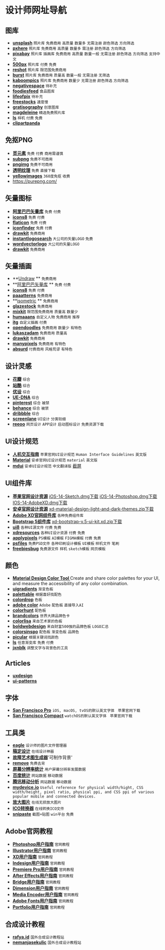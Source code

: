 # 设计师网址导航

## 图库
 - **[unsplash](https://unsplash.com/)** `照片库` `免费商用` `高质量` `数量多` `无需注册` `颜色筛选` `方向筛选`
 - **[pxhere](https://pxhere.com/)**  `照片库`  `免费商用` `高质量` `数量多` `需注册` `颜色筛选` `方向筛选`
 - **[pixabay](https://pixabay.com/)**  `照片库` `插画库` `免费商用` `高质量` `数量一般` `无需注册` `颜色筛选` `方向筛选` `支持中文`
 - **[500px](https://500px.com/)**  `照片库` `付费` `免费`  
 - **[reshot](https://www.reshot.com/)**  `照片库` `限范围免费商用`
 - **[burst](https://burst.shopify.com/)**  `照片库` `免费商用` `质量高` `数量一般` `无需注册` `无筛选`
 - **[kaboompics](https://kaboompics.com/)**  `照片库` `免费商用` `数量少` `无需注册` `颜色筛选` `方向筛选`
 - **[negativespace](https://negativespace.co/)**   `待补充`
 - **[foodiesfeed](https://www.foodiesfeed.com/)**  `食品图库`
 - **[lifeofpix](https://www.lifeofpix.com/)**   `待补充`
 - **[freestocks](https://freestocks.org/)**  `速度慢`
 - **[gratisography](https://gratisography.com/)**  `创意图库`  
 - **[magdeleine](https://magdeleine.co/)**  `精选免费照片库`  
 - **[ls](https://www.ls.graphics/)**  `样机` `付费` `免费`
 - **[clipartpanda](http://www.clipartpanda.com/)**

## 免抠PNG
 - **[觅元素](http://www.51yuansu.com/)**  `免费` `付费` `商用需谨慎`
 - **[subpng](https://www.subpng.com/)**  `免费不可商用`
 - **[pngimg](https://pngimg.com/)**  `免费不可商用`
 - **[透明纹理](https://www.transparenttextures.com/)**  `免费` `直接下载`
 - **[yellowimages](https://yellowimages.com/images-360)**  `360度免抠` `收费`
 - https://purepng.com/

## 矢量图标
 - **[阿里巴巴矢量库](https://www.iconfont.cn/collections/index)**  `免费` `付费`
 - **[icons8](https://icons8.com/)**  `免费` `付费`
 - **[flaticon](https://www.flaticon.com/)**  `免费` `付费`
 - **[iconfinder](https://www.iconfinder.com/)**  `免费` `付费`
 - **[drawkit](https://www.drawkit.io/free-icons)**  `免费商用`
 - **[instantlogosearch](http://www.instantlogosearch.com/)**  `大公司的矢量LOGO` `免费`
 - **[wordvectorlogo](https://www.wordvectorlogo.com)**  `大公司的矢量LOGO`
 - **[drawkit](https://www.drawkit.io/free-icons)**  `免费商用`

## 矢量插画
 - **[Undraw](https://undraw.co/illustrations) ** `免费商用`
 - **[阿里巴巴矢量库](https://www.iconfont.cn/illustrations/index) ** `免费` `付费`
 - **[icons8](https://icons8.com/illustrations)**  `免费` `付费`
 - **[paaatterns](https://products.ls.graphics/paaatterns/)**  `免费商用`
 - **[isometric](https://isometric.online/) ** `免费商用`
 - **[glazestock](https://www.glazestock.com/)**  `免费商用`
 - **[mixkit](https://mixkit.co/free-stock-art/)**  `限范围免费商用` `质量高` `数量少`
 - **[humaaans](https://www.humaaans.com/)**  `自定义人物` `免费商用` `推荐`
 - **[itg](https://app.itg.digital/)**  `自定义插画` `付费`
 - **[opendoodles](https://www.opendoodles.com/)**  `免费商用` `数量少` `有特色`
 - **[lukaszadam](https://lukaszadam.com/illustrations)**  `免费商用` `质量高`
 - **[drawkit](https://www.drawkit.io/)**  `免费商用`
 - **[manypixels](https://www.manypixels.co/gallery)**  `免费商用` `有特色`
 - **[absurd](https://absurd.design/)**  `付费商用` `风格荒谬` `有特色`

## 设计灵感
 - **[花瓣](https://huaban.com/)**  `综合`
 - **[站酷](https://www.zcool.com.cn/)**  `综合`
 - **[优设](https://www.uidsdc.com/)**  `综合`
 - **[UE-DNA](http://www.uedna.com/)**  `综合`
 - **[pinterest](https://pinterest.com/)**  `综合` `被禁`
 - **[behance](https://behance.net/)**  `综合` `被禁`
 - **[dribbble](https://dribbble.com/)**  `综合`
 - **[screenlane](https://screenlane.com/)**  `UI设计` `分类较细`
 - **[reeoo](http://reeoo.com/)**  `网页设计` `APP设计` `启动图标设计` `免费资源下载`

## UI设计规范
 - **[人机交互指南](https://developer.apple.com/design/human-interface-guidelines/)**  `苹果官网UI设计规范` `Human Interface Guidelines` `英文版`
 - **[Material](https://material.io/design)**  `安卓官网UI设计规范` `material` `英文版`
 - **[mdui](https://www.mdui.org/design/)**  `安卓UI设计规范` `中文翻译版`
[截屏](http://ui-patterns.com/explore)

## UI组件库
 - **[苹果官网设计资源](https://developer.apple.com/design/resources/)**  [iOS-14-Sketch.dmg下载](https://devimages-cdn.apple.com/design/resources/download/iOS-14-Sketch.dmg) [iOS-14-Photoshop.dmg下载](https://devimages-cdn.apple.com/design/resources/download/iOS-14-Photoshop.dmg) [IOS-14-AdobeXD.dmg下载](https://devimages-cdn.apple.com/design/resources/download/iOS-14-AdobeXD.dmg)
 - **[安卓官网设计资源](https://material.io/resources)**  [xd-material-design-light-and-dark-themes.zip下载](https://download.adobe.com/pub/adobe/xd/ui-kits/xd-material-design-light-and-dark-themes.zip)
 - **[Adobe XD官网组件库](https://www.adobe.com/cn/products/xd/features/ui-kits.html)**  `各种免费组件库`
 - **[Bootstrap 5组件库](https://www.adobe.com/cn/products/xd/features/ui-kits.html)**  [xd-bootstrap-v.5-ui-kit.xd.zip下载](https://download.adobe.com/pub/adobe/xd/ui-kits/xd-bootstrap-v.5-ui-kit.xd.zip)
 - **[ui8](https://www.ui8.net/)**  `各种UI源文件` `付费` `免费`
 - **[xdresources](https://xdresources.co/)**  `各种UI设计资源` `付费` `免费`
 - **[applypixels](https://applypixels.com/)**  `PS模板` `AI模板` `FIGMA模板` `付费` `免费`
 - **[psfiles](https://psfiles.com/)**  `免费PSD文件` `各种印刷设计模板` `UI模板` `样机文件` `笔刷`
 - **[freebiesbug](https://freebiesbug.com/)**  `免费源文件` `样机` `sketch模板` `网页模板`

## 颜色
 - **[Material Design Color Tool ](https://material.io/resources/color)** Create and share color palettes for your UI, and measure the accessibility of any color combination.
 - **[uigradients](https://uigradients.com/)**  `渐变色板`
 - **[palettable](https://www.palettable.io/)**  `根据喜好找配色`
 - **[colordrop](https://www.colordrop.io/)**  `色板`
 - **[adobe color](https://color.adobe.com)**  `Adobe` `配色板` `直接导入AI`
 - **[colorhunt](https://colorhunt.co/)**  `配色板`
 - **[brandcolors](https://brandcolors.net/)**  `世界大牌品牌色卡`
 - **[colorlisa](http://colorlisa.com/)**  `来自艺术家的色板`
 - **[boldwebdesign](https://www.boldwebdesign.com.au/colour-palettes/)**  `来自财富500强的品牌色板` `LOGO汇总`
 - **[colorsinspo](https://colorsinspo.com/)**  `配色板` `渐变色板` `品牌色`
 - **[picular](https://picular.co/)**  `根据关键词找颜色`
 - **[ls](https://products.ls.graphics/mesh-gradients/)**  `任意渐变库` `免费` `付费`
 - **[jxnblk](https://colorable.jxnblk.com/)**  `调整文字与背景色的工具`  


## Articles
 - **[uxdesign](https://uxdesign.cc)**
 - **[ui-patterns](http://ui-patterns.com/)**

## 字体
 - **[San Francisco Pro](https://devimages-cdn.apple.com/design/resources/download/SF-Font-Pro.dmg)**    `iOS, macOS, tvOS的默认英文字体 ` `苹果官网下载`
 - **[San Francisco Compact](https://devimages-cdn.apple.com/design/resources/download/SF-Font-Compact.dmg)**    `watchOS的默认英文字体 ` `苹果官网下载`

## 工具类
 - **[eagle](https://eagle.cool/)**  `设计师的图片文件管理器`
 - **[稿定设计](https://www.gaoding.com/)**  `在线设计神器`
 - **[故障艺术图生成器](https://glitchart.io/)**'可制作背景'
 - **[remove](https://www.remove.bg/)**  `免费去背`  
 - **[屏幕分辨率统计](https://cn.screenresolution.org/)**  `用户屏幕分辨率发展数据`
 - **[百度统计](https://tongji.baidu.com/research/site?source=index)**  `网站数据` `移动数据`
 - **[腾讯移动分析](https://mta.qq.com/mta/data/device)**  `网站数据` `移动数据`
 - **[mydevice.io](https://www.mydevice.io/)**  `Useful reference for physical width/hight, CSS width/height, pixel ratio, physical ppi, and CSS ppi of various popular mobile and connected devices.`
 - **[放大图片](https://bigjpg.com/)**  `在线无损放大图片`
 - **[ICO转换器](https://www.icoconverter.com/)**  `在线转换ICO文件`
 - **[snipaste](https://www.icoconverter.com/)**  `截图+贴图` `win平台`  `免费`

## Adobe官网教程
 - **[Photoshop用户指南](https://helpx.adobe.com/cn/photoshop/user-guide.html)**  `官网教程`
 - **[Illustrator用户指南](https://helpx.adobe.com/cn/illustrator/user-guide.html)**  `官网教程`
 - **[XD用户指南](https://helpx.adobe.com/cn/xd/user-guide.html)**  `官网教程`
 - **[Indesign用户指南](https://helpx.adobe.com/cn/indesign/user-guide.html)**  `官网教程`
 - **[Premiere Pro用户指南](https://helpx.adobe.com/cn/premiere-pro/user-guide.html)**  `官网教程`
 - **[After Effects用户指南](https://helpx.adobe.com/cn/after-effects/user-guide.html)**  `官网教程`
 - **[Bridge用户指南](https://helpx.adobe.com/cn/bridge/user-guide.html)**  `官网教程`
 - **[Dimension用户指南](https://helpx.adobe.com/cn/dimension/user-guide.html)**  `官网教程`
 - **[Media Encoder用户指南](https://helpx.adobe.com/cn/media-encoder/user-guide.html)**  `官网教程`
 - **[Adobe Fonts用户指南](https://helpx.adobe.com/cn/fonts/user-guide.html)**  `官网教程`
 - **[Portfolio用户指南](https://help.myportfolio.com/)**  `官网教程`


## 合成设计教程
- **[rafya.id](https://rafya.id/)**  `国外合成设计教程站`
- **[nemanjasekulic](https://nemanjasekulic.com/)**  `国外合成设计教程站`
